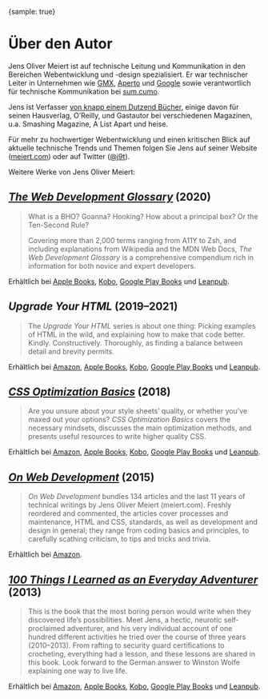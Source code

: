 {sample: true}
# Über den Autor

Jens Oliver Meiert ist auf technische Leitung und Kommunikation in den Bereichen Webentwicklung und -design spezialisiert. Er war technischer Leiter in Unternehmen wie [GMX](https://gmx.de/), [Aperto](https://www.aperto.com/) und [Google](https://www.google.com/) sowie verantwortlich für technische Kommunikation bei [sum.cumo](https://www.sumcumo.com/).

Jens ist Verfasser [von knapp einem Dutzend Bücher](https://www.goodreads.com/author/list/13623828.Jens_Oliver_Meiert), einige davon für seinen Hausverlag, O’Reilly, und Gastautor bei verschiedenen Magazinen, u.a. Smashing Magazine, A List Apart und heise.

Für mehr zu hochwertiger Webentwicklung und einen kritischen Blick auf aktuelle technische Trends und Themen folgen Sie Jens auf seiner Website ([meiert.com](https://meiert.com/)) oder auf Twitter ([@j9t](https://twitter.com/j9t)).

Weitere Werke von Jens Oliver Meiert:

## [_The Web Development Glossary_](https://meiert.com/de/publications/books/the-web-development-glossary/) (2020)

> What is a BHO? Goanna? Hooking? How about a principal box? Or the Ten-Second Rule?
>
> Covering more than 2,000 terms ranging from A11Y to Zsh, and including explanations from Wikipedia and the MDN Web Docs, _The Web Development Glossary_ is a comprehensive compendium rich in information for both novice and expert developers.

Erhältlich bei [Apple Books](https://books.apple.com/de/book/the-web-development-glossary/id1571261882?ls=1), [Kobo](https://www.kobo.com/de/de/ebook/the-web-development-glossary), [Google Play Books](https://play.google.com/store/books/details/Jens_Oliver_Meiert_The_Web_Development_Glossary?id=nYjhDwAAQBAJ) und [Leanpub](https://leanpub.com/web-development-glossary).

## _Upgrade Your HTML_ (2019–2021)

> The _Upgrade Your HTML_ series is about one thing: Picking examples of HTML in the wild, and explaining how to make that code better. Kindly. Constructively. Thoroughly, as finding a balance between detail and brevity permits.

Erhältlich bei [Amazon](https://www.amazon.de/dp/B08NLMLXC9?tag=j9t-21), [Apple Books](https://books.apple.com/de/author/jens-oliver-meiert/id1569607039), [Kobo](https://www.kobo.com/de/de/search?query=upgrade+your+html), [Google Play Books](https://play.google.com/store/books/series?id=5AksGwAAABDJEM) und [Leanpub](https://leanpub.com/b/upgrade-your-html-123).

## [_CSS Optimization Basics_](https://meiert.com/de/publications/books/css-optimization-basics/) (2018)

> Are you unsure about your style sheets’ quality, or whether you’ve maxed out your options? _CSS Optimization Basics_ covers the necessary mindsets, discusses the main optimization methods, and presents useful resources to write higher quality CSS.

Erhältlich bei [Amazon](https://www.amazon.de/dp/B07TVW1ZT8/?tag=j9t-21), [Apple Books](https://books.apple.com/de/book/css-optimization-basics/id1571260941?ls=1), [Kobo](https://www.kobo.com/de/de/ebook/css-optimization-basics), [Google Play Books](https://play.google.com/store/books/details/Jens_Oliver_Meiert_CSS_Optimization_Basics?id=xgTfDwAAQBAJ) und [Leanpub](https://leanpub.com/css-optimization-basics).

## [_On Web Development_](https://meiert.com/de/publications/books/on-web-development/) (2015)

> _On Web Development_ bundles 134 articles and the last 11 years of technical writings by Jens Oliver Meiert (meiert.com). Freshly reordered and commented, the articles cover processes and maintenance, HTML and CSS, standards, as well as development and design in general; they range from coding basics and principles, to carefully scathing criticism, to tips and tricks and trivia.

Erhältlich bei [Amazon](https://www.amazon.de/dp/B010PQPT90/?tag=j9t-21).

## [_100 Things I Learned as an Everyday Adventurer_](https://meiert.com/de/publications/books/100-things-i-learned-as-an-everyday-adventurer/) (2013)

> This is the book that the most boring person would write when they discovered life’s possibilities. Meet Jens, a hectic, neurotic self-proclaimed adventurer, and his very individual account of one hundred different activities he tried over the course of three years (2010–2013). From rafting to security guard certifications to crocheting, everything had a lesson, and these lessons are shared in this book. Look forward to the German answer to Winston Wolfe explaining one way to live life.

Erhältlich bei [Amazon](https://www.amazon.de/dp/B00GAC2SJI/?tag=j9t-21), [Apple Books](https://books.apple.com/de/book/100-things-i-learned-as-an-everyday-adventurer/id1572786010?ls=1), [Kobo](https://www.kobo.com/de/de/ebook/100-things-i-learned-as-an-everyday-adventurer), [Google Play Books](https://play.google.com/store/books/details?id=gGcKEAAAQBAJ) und [Leanpub](https://leanpub.com/100-things-i-learned-as-an-everyday-adventurer).